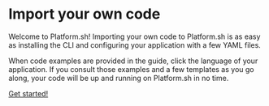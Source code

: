 
# Import your own code

Welcome to Platform.sh! Importing your own code to Platform.sh is as easy as installing the CLI and configuring your application with a few YAML files.

When code examples are provided in the guide, click the language of your application.  If you consult those examples and a few templates as you go along, your code will be up and running on Platform.sh in no time.

<div class="buttons">
  <a href="#" class="button-link next">Get started!</a>
</div>
